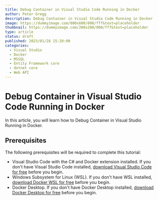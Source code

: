 ```yaml
---
title: Debug Container in Visual Studio Code Running in Docker 
author: Peter Gregg
description: Debug Container in Visual Studio Code Running in Docker
image: https://dummyimage.com/800x600/000/fff&text=placeholder
thumbnail: https://dummyimage.com/200x200/000/fff&text=placeholder
type: article
status: draft
published: 2023/01/28 15:20:00
categories: 
  - Visual Studio
  - Docker
  - MSSQL
  - Entity Framework core
  - dotnet core
  - Web API
---
```


# Debug Container in Visual Studio Code Running in Docker
In this article, you will learn how to Debug Container in Visual Studio Running in Docker.

## Prerequisites
The following prerequisites will be required to complete this tutorial:
- Visual Studio Code with the C# and Docker extension installed. If you don't have Visual Studio Code installed, [download Visual Studio Code for free](https://code.visualstudio.com/download) before you begin.
- Windows Subsystem for Linux (WSL). If you don't have WSL installed, [download Docker WSL for free](https://learn.microsoft.com/en-us/windows/wsl/install) before you begin.
- Docker Desktop. If you don't have Docker Desktop installed, [download Docker Desktop for free](https://docs.docker.com/desktop/install/windows-install/) before you begin.
